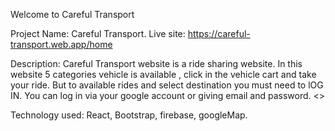Welcome to  Careful Transport

Project Name: Careful Transport.
Live site: https://careful-transport.web.app/home

Description: Careful Transport website is a ride sharing website. In this website 5 categories vehicle is available , click in the vehicle cart and take your ride. But to available rides and select destination you must need to lOG IN. You can log in via your google account or giving email and password. <<Have a safe journey>>

Technology used: React, Bootstrap, firebase, googleMap.